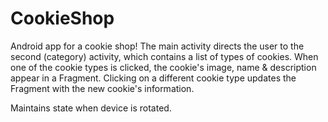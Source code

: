 # CookieShop

Android app for a cookie shop!
The main activity directs the user to the second (category) activity, which contains a list of types of cookies. 
When one of the cookie types is clicked, the cookie's image, name & description appear in a Fragment. 
Clicking on a different cookie type updates the Fragment with the new cookie's information.

Maintains state when device is rotated.
